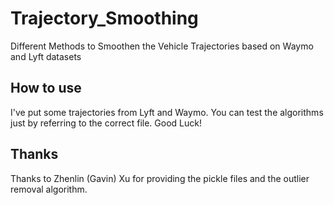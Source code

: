 # Trajectory_Smoothing
Different Methods to Smoothen the Vehicle Trajectories based on Waymo and Lyft datasets

## How to use
I've put some trajectories from Lyft and Waymo. You can test the algorithms just by referring to the correct file. Good Luck!

## Thanks
Thanks to Zhenlin (Gavin) Xu for providing the pickle files and the outlier removal algorithm. 
